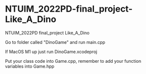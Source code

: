 # NTUIM_2022PD-final_project-Like_A_Dino
NTUIM_2022PD final_project Like_A_Dino

Go to folder called "DinoGame" and run main.cpp

If MacOS M1 up just run DinoGame.xcodeproj

Put your class code into Game.cpp, remember to add your function variables into Game.hpp
